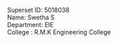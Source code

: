 Superset ID: 5018038 <br>
Name:        Swetha S <br>
Department:  EIE <br>
College   :  R.M.K Engineering College
